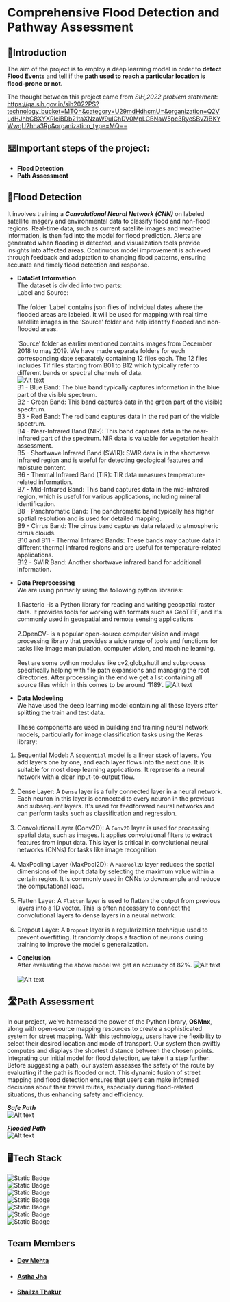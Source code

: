 # Comprehensive Flood Detection and Pathway Assessment

## 📄Introduction

The aim of the project is to employ a deep learning model in order to **detect Flood Events** and tell if the **path used to reach a particular location is flood-prone or not.**

The thought between this project came from _SIH,2022 problem statement_:\
https://qa.sih.gov.in/sih2022PS?technology_bucket=MTQ=&category=U29mdHdhcmU=&organization=Q2VudHJhbCBXYXRlciBDb21taXNzaW9uIChDV0MpLCBNaW5pc3RyeSBvZiBKYWwgU2hha3Rp&organization_type=MQ==

## ⌨️Important steps of the project:

- **Flood Detection**
- **Path Assessment**

## 🌊Flood Detection

It involves training a **_Convolutional Neural Network (CNN)_** on labeled satellite imagery and environmental data to classify flood and non-flood regions. Real-time data, such as current satellite images and weather information, is then fed into the model for flood prediction. Alerts are generated when flooding is detected, and visualization tools provide insights into affected areas. Continuous model improvement is achieved through feedback and adaptation to changing flood patterns, ensuring accurate and timely flood detection and response.

- **DataSet Information**  
  The dataset is divided into two parts:  
  Label and Source:  
  <br>
  The folder ‘Label’ contains json files of individual dates where the flooded areas are labeled.
  It will be used for mapping with real time satellite images in the ‘Source’ folder and help identify flooded
  and non-flooded areas.  
  <br>
  ‘Source’ folder as earlier mentioned contains images from December 2018 to may 2019. We have made separate folders for each corresponding date separately containing 12 files each.
  The 12 files includes Tif files starting from B01 to B12 which typically refer to different bands or spectral channels of data.
  <br>
  ![Alt text](/Screenshots/image.png)
  <br>
  B1 - Blue Band: The blue band typically captures information in the blue part of the visible spectrum.
  <br>
  B2 - Green Band: This band captures data in the green part of the visible spectrum.
  <br>
  B3 - Red Band: The red band captures data in the red part of the visible spectrum.
  <br>
  B4 - Near-Infrared Band (NIR): This band captures data in the near-infrared part of the spectrum. NIR data is valuable for vegetation health assessment.
  <br>
  B5 - Shortwave Infrared Band (SWIR): SWIR data is in the shortwave infrared region and is useful for detecting geological features and moisture content.
  <br>
  B6 - Thermal Infrared Band (TIR): TIR data measures temperature-related information.
  <br>
  B7 - Mid-Infrared Band: This band captures data in the mid-infrared region, which is useful for various applications, including mineral identification.
  <br>
  B8 - Panchromatic Band: The panchromatic band typically has higher spatial resolution and is used for detailed mapping.
  <br>
  B9 - Cirrus Band: The cirrus band captures data related to atmospheric cirrus clouds.
  <br>
  B10 and B11 - Thermal Infrared Bands: These bands may capture data in different thermal infrared regions and are useful for temperature-related applications.
  <br>
  B12 - SWIR Band: Another shortwave infrared band for additional information.

- **Data Preprocessing**
  <br>
  We are using primarily using the following python libraries:
  <br>
  <br>
  1.Rasterio -is a Python library for reading and writing geospatial raster data. It provides tools for working with formats such as GeoTIFF, and it's commonly used in geospatial and remote sensing applications
  <br><br>
  2.OpenCV- is a popular open-source computer vision and image processing library that provides a wide range of tools and functions for tasks like image manipulation, computer vision, and machine learning.
  <br><br>
  Rest are some python modules like cv2,glob,shutil and subprocess specifically helping with file path expansions and managing the root directories.
  After processing in the end we get a list containing all source files which in this comes to be around ‘1189’.
  ![Alt text](</Screenshots/image-3.jpg>)

- **Data Modeeling**
  <br>
  We have used the deep learning model containing all these layers after splitting the train and test data.
  <br><br>
  These components are used in building and training neural network models, particularly for image classification tasks using the Keras library:
  <br>

1. Sequential Model: A `Sequential` model is a linear stack of layers. You add layers one by one, and each layer flows into the next one. It is suitable for most deep learning applications. It represents a neural network with a clear input-to-output flow.
   <br><br>
2. Dense Layer: A `Dense` layer is a fully connected layer in a neural network. Each neuron in this layer is connected to every neuron in the previous and subsequent layers. It's used for feedforward neural networks and can perform tasks such as classification and regression.
   <br><br>
3. Convolutional Layer (Conv2D): A `Conv2D` layer is used for processing spatial data, such as images. It applies convolutional filters to extract features from input data. This layer is critical in convolutional neural networks (CNNs) for tasks like image recognition.
   <br><br>
4. MaxPooling Layer (MaxPool2D): A `MaxPool2D` layer reduces the spatial dimensions of the input data by selecting the maximum value within a certain region. It is commonly used in CNNs to downsample and reduce the computational load.
   <br><br>
5. Flatten Layer: A `Flatten` layer is used to flatten the output from previous layers into a 1D vector. This is often necessary to connect the convolutional layers to dense layers in a neural network.
   <br><br>
6. Dropout Layer: A `Dropout` layer is a regularization technique used to prevent overfitting. It randomly drops a fraction of neurons during training to improve the model's generalization.

- **Conclusion**
  <br>
  After evaluating the above model we get an accuracy of 82%.
  ![Alt text](</Screenshots/image-4.jpg>)
  <br><br>
  ![Alt text](</Screenshots/image-5.jpg>)

## 🛣️Path Assessment

In our project, we've harnessed the power of the Python library, **OSMnx**, along with open-source mapping resources to create a sophisticated system for street mapping. With this technology, users have the flexibility to select their desired location and mode of transport. Our system then swiftly computes and displays the shortest distance between the chosen points. Integrating our initial model for flood detection, we take it a step further. Before suggesting a path, our system assesses the safety of the route by evaluating if the path is flooded or not. This dynamic fusion of street mapping and flood detection ensures that users can make informed decisions about their travel routes, especially during flood-related situations, thus enhancing safety and efficiency.

**_Safe Path_**
<br>
![Alt text](/Screenshots/image-1.png)

**_Flooded Path_**
<br>
![Alt text](/Screenshots/image-2.png)

## 🖥️Tech Stack

![Static Badge](https://img.shields.io/badge/Python-blue)
<br>
![Static Badge](https://img.shields.io/badge/Keras-green)
<br>
![Static Badge](https://img.shields.io/badge/OSMNx-red)
<br>
![Static Badge](https://img.shields.io/badge/Folium-green)
<br>
![Static Badge](https://img.shields.io/badge/Scikit-Learn-red)
<br>
![Static Badge](https://img.shields.io/badge/Glob-blue)
<br>
![Static Badge](https://img.shields.io/badge/Pandas-Numpy-yellow)

## Team Members

- #### [Dev Mehta](https://github.com/DevMehta-30)
- #### [Astha Jha](https://github.com/Rythmastha)
- #### [Shailza Thakur](https://github.com/ShailzaThakur7)
